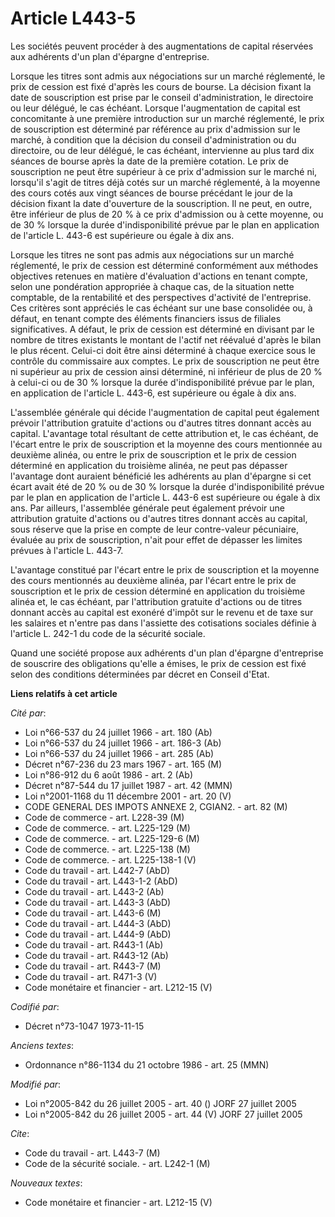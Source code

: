 # Article L443-5

Les sociétés peuvent procéder à des augmentations de capital réservées aux adhérents d'un plan d'épargne d'entreprise.

Lorsque les titres sont admis aux négociations sur un marché réglementé, le prix de cession est fixé d'après les cours de
bourse. La décision fixant la date de souscription est prise par le conseil d'administration, le directoire ou leur délégué,
le cas échéant. Lorsque l'augmentation de capital est concomitante à une première introduction sur un marché réglementé, le
prix de souscription est déterminé par référence au prix d'admission sur le marché, à condition que la décision du conseil
d'administration ou du directoire, ou de leur délégué, le cas échéant, intervienne au plus tard dix séances de bourse après
la date de la première cotation. Le prix de souscription ne peut être supérieur à ce prix d'admission sur le marché ni,
lorsqu'il s'agit de titres déjà cotés sur un marché réglementé, à la moyenne des cours cotés aux vingt séances de bourse
précédant le jour de la décision fixant la date d'ouverture de la souscription. Il ne peut, en outre, être inférieur de plus
de 20 % à ce prix d'admission ou à cette moyenne, ou de 30 % lorsque la durée d'indisponibilité prévue par le plan en
application de l'article L. 443-6 est supérieure ou égale à dix ans.

Lorsque les titres ne sont pas admis aux négociations sur un marché réglementé, le prix de cession est déterminé conformément
aux méthodes objectives retenues en matière d'évaluation d'actions en tenant compte, selon une pondération appropriée à
chaque cas, de la situation nette comptable, de la rentabilité et des perspectives d'activité de l'entreprise. Ces critères
sont appréciés le cas échéant sur une base consolidée ou, à défaut, en tenant compte des éléments financiers issus de
filiales significatives. A défaut, le prix de cession est déterminé en divisant par le nombre de titres existants le montant
de l'actif net réévalué d'après le bilan le plus récent. Celui-ci doit être ainsi déterminé à chaque exercice sous le
contrôle du commissaire aux comptes. Le prix de souscription ne peut être ni supérieur au prix de cession ainsi déterminé, ni
inférieur de plus de 20 % à celui-ci ou de 30 % lorsque la durée d'indisponibilité prévue par le plan, en application de
l'article L. 443-6, est supérieure ou égale à dix ans.

L'assemblée générale qui décide l'augmentation de capital peut également prévoir l'attribution gratuite d'actions ou d'autres
titres donnant accès au capital. L'avantage total résultant de cette attribution et, le cas échéant, de l'écart entre le prix
de souscription et la moyenne des cours mentionnée au deuxième alinéa, ou entre le prix de souscription et le prix de cession
déterminé en application du troisième alinéa, ne peut pas dépasser l'avantage dont auraient bénéficié les adhérents au plan
d'épargne si cet écart avait été de 20 % ou de 30 % lorsque la durée d'indisponibilité prévue par le plan en application de
l'article L. 443-6 est supérieure ou égale à dix ans. Par ailleurs, l'assemblée générale peut également prévoir une
attribution gratuite d'actions ou d'autres titres donnant accès au capital, sous réserve que la prise en compte de leur
contre-valeur pécuniaire, évaluée au prix de souscription, n'ait pour effet de dépasser les limites prévues à l'article L.
443-7.

L'avantage constitué par l'écart entre le prix de souscription et la moyenne des cours mentionnés au deuxième alinéa, par
l'écart entre le prix de souscription et le prix de cession déterminé en application du troisième alinéa et, le cas échéant,
par l'attribution gratuite d'actions ou de titres donnant accès au capital est exonéré d'impôt sur le revenu et de taxe sur
les salaires et n'entre pas dans l'assiette des cotisations sociales définie à l'article L. 242-1 du code de la sécurité
sociale.

Quand une société propose aux adhérents d'un plan d'épargne d'entreprise de souscrire des obligations qu'elle a émises, le
prix de cession est fixé selon des conditions déterminées par décret en Conseil d'Etat.

**Liens relatifs à cet article**

_Cité par_:

  - Loi n°66-537 du 24 juillet 1966 - art. 180 (Ab)
  - Loi n°66-537 du 24 juillet 1966 - art. 186-3 (Ab)
  - Loi n°66-537 du 24 juillet 1966 - art. 285 (Ab)
  - Décret n°67-236 du 23 mars 1967 - art. 165 (M)
  - Loi n°86-912 du 6 août 1986 - art. 2 (Ab)
  - Décret n°87-544 du 17 juillet 1987 - art. 42 (MMN)
  - Loi n°2001-1168 du 11 décembre 2001 - art. 20 (V)
  - CODE GENERAL DES IMPOTS ANNEXE 2, CGIAN2. - art. 82 (M)
  - Code de commerce - art. L228-39 (M)
  - Code de commerce. - art. L225-129 (M)
  - Code de commerce. - art. L225-129-6 (M)
  - Code de commerce. - art. L225-138 (M)
  - Code de commerce. - art. L225-138-1 (V)
  - Code du travail - art. L442-7 (AbD)
  - Code du travail - art. L443-1-2 (AbD)
  - Code du travail - art. L443-2 (Ab)
  - Code du travail - art. L443-3 (AbD)
  - Code du travail - art. L443-6 (M)
  - Code du travail - art. L444-3 (AbD)
  - Code du travail - art. L444-9 (AbD)
  - Code du travail - art. R443-1 (Ab)
  - Code du travail - art. R443-12 (Ab)
  - Code du travail - art. R443-7 (M)
  - Code du travail - art. R471-3 (V)
  - Code monétaire et financier - art. L212-15 (V)

_Codifié par_:

  - Décret n°73-1047 1973-11-15

_Anciens textes_:

  - Ordonnance n°86-1134 du 21 octobre 1986 - art. 25 (MMN)

_Modifié par_:

  - Loi n°2005-842 du 26 juillet 2005 - art. 40 () JORF 27 juillet 2005
  - Loi n°2005-842 du 26 juillet 2005 - art. 44 (V) JORF 27 juillet 2005

_Cite_:

  - Code du travail - art. L443-7 (M)
  - Code de la sécurité sociale. - art. L242-1 (M)

_Nouveaux textes_:

  - Code monétaire et financier - art. L212-15 (V)
